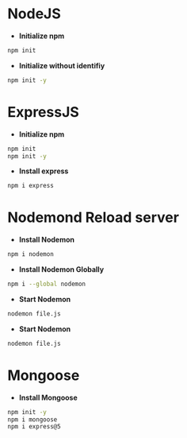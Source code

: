 

<!-- # 

- ****
```sh

``` -->

# NodeJS

- **Initialize npm**
```sh
npm init
```
- **Initialize without identifiy**
```sh
npm init -y
```
# ExpressJS

- **Initialize npm**
```sh
npm init
npm init -y
```
- **Install express**
```sh
npm i express
```
# Nodemond Reload server

- **Install Nodemon**
```sh
npm i nodemon
```
- **Install Nodemon Globally**
```sh
npm i --global nodemon
```
- **Start Nodemon**
```sh
nodemon file.js
```
- **Start Nodemon**
```sh
nodemon file.js
```
# Mongoose

- **Install Mongoose**
```sh
npm init -y
npm i mongoose
npm i express@5
```

